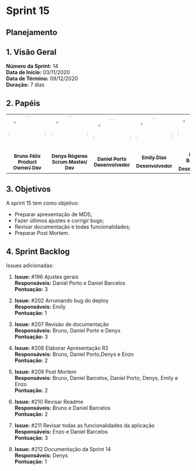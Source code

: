 # Sprint 15

## Planejamento 

## 1. Visão Geral
**Número da Sprint:** 14<br>
**Data de Início:** 03/11/2020<br>
**Data de Término:** 09/12/2020<br>
**Duração:** 7 dias<br>

## 2. Papéis

<table>
    <tr>
     <td align="center"><a href="https://github.com/Bruno-Felix"><img style="border-radius: 50%;" src="https://avatars2.githubusercontent.com/u/38890440?s=400&u=9c14ab68fc12dbeb25956056fe86bb075d138fa5&v=4" width="100px;" alt=""/><br /><sub><b>Bruno Félix</b><br><b>Product Owner/ Dev</b></sub></a><br /><a href="https://github.com/Bruno-Felix"></a>           </td>
        <td align="center"><a href="https://github.com/DenysRogeres"><img style="border-radius: 50%;" src="https://avatars0.githubusercontent.com/u/54676096?s=400&u=7b70aa8d6bd5ef6edffcd43686e81beb60546027&v=4" width="100px;" alt=""/><br /><sub><b>Denys Rógeres</b><br><b>Scrum Master/ Dev</b></sub></a><br /><a href="https://github.com/DenysRogeres"></a></td>
        <td align="center"><a href="https://github.com/DanielPortods"><img style="border-radius: 50%;" src="https://avatars3.githubusercontent.com/u/48573556?s=400&u=e1d90cb87288030c0fcb57a9b537dd88a77e1525&v=4" width="100px;" alt=""/><br /><sub><b>Daniel Porto</b><br><b>Desenvolvedor</b></sub></a><br /><a href="https://github.com/DanielPortods"></a></td>
        <td align="center"><a href="https://github.com/emysdias"><img style="border-radius: 50%;" src="https://avatars3.githubusercontent.com/u/52640974?s=400&u=78292e0e872227c1bc7da0352748d0a12306ea39&v=4" width="100px;" alt=""/><br /><sub><b>Emily Dias</b><br><b>Desenvolvedor</sub></a><br /><a href="https://github.com/emysdias"></a></td>
        <td align="center"><a href="https://github.com/daniel-bm"><img style="border-radius: 50%;" src="https://avatars1.githubusercontent.com/u/38585724?s=400&u=46d21bc14c3d1acce6829b8a96329d23f432549f&v=4" width="100px;" alt=""/><br /><sub><b>Daniel Barcelos</b><br><b>Desenvolvedor</sub></a><br /><a href="https://github.com/daniel-bm"></a></td>
        <td align="center"><a href="https://github.com/enzoggqs"><img style="border-radius: 50%;" src="https://avatars3.githubusercontent.com/u/38733364?s=400&u=03933ce39868586c14b93dc9c99f37c19bb9ee9b&v=4" width="100px;" alt=""/><br /><sub><b>Enzo Gabriel</b><br><b>Desenvolvedor</sub></a><br /><a href="https://github.com/enzoggqs"></a></td>
        </tr>
    </table>

## 3. Objetivos
A sprint 15 tem como objetivo:
- Preparar apresentação de MDS;
- Fazer últimos ajustes e corrigir bugs;
- Revisar documentação e todas funcionalidades;
- Preparar Post Mortem.


## 4. Sprint Backlog
Issues adicionadas: 

1. **Issue:** #196 Ajustes gerais<br>
**Responsáveis:** Daniel Porto e Daniel Barcelos<br>
**Pontuação:** 3<br>

2. **Issue:** #202 Arrumando bug do deploy<br>
**Responsáveis:** Emily<br>
**Pontuação:** 1<br>

3. **Issue:** #207 Revisão de documentação<br>
**Responsáveis:** Bruno, Daniel Porto e Denys<br>
**Pontuação:** 3<br>

4. **Issue:** #208 Elaborar Apresentação R2<br>
**Responsáveis:** Bruno, Daniel Porto,Denys e Enzo<br>
**Pontuação:** 2<br>

5. **Issue:** #209 Post Mortem<br>
**Responsáveis:** Bruno, Daniel Barcelos, Daniel Porto, Denys, Emily e Enzo<br>
**Pontuação:** 2<br>

6. **Issue:** #210 Revisar Readme<br>
**Responsáveis:** Bruno e Daniel Barcelos<br>
**Pontuação:** 2<br>

7. **Issue:** #211 Revisar todas as funcionalidades da aplicação<br>
**Responsáveis:** Enzo e Daniel Barcelos<br>
**Pontuação:** 3<br>

8. **Issue:** #212 Documentação da Sprint 14<br>
**Responsáveis:** Denys<br>
**Pontuação:** 1<br>









